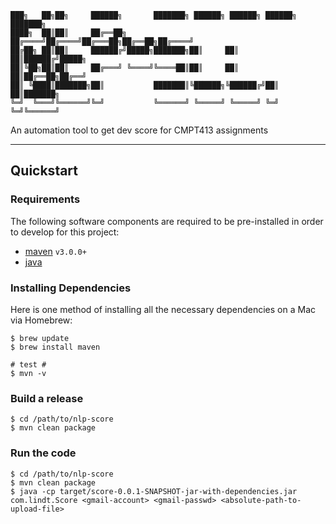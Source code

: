 ```
███╗   ██╗██╗     ██████╗       ███████╗ ██████╗ ██████╗ ██████╗ ███████╗
████╗  ██║██║     ██╔══██╗      ██╔════╝██╔════╝██╔═══██╗██╔══██╗██╔════╝
██╔██╗ ██║██║     ██████╔╝█████╗███████╗██║     ██║   ██║██████╔╝█████╗
██║╚██╗██║██║     ██╔═══╝ ╚════╝╚════██║██║     ██║   ██║██╔══██╗██╔══╝
██║ ╚████║███████╗██║           ███████║╚██████╗╚██████╔╝██║  ██║███████╗
╚═╝  ╚═══╝╚══════╝╚═╝           ╚══════╝ ╚═════╝ ╚═════╝ ╚═╝  ╚═╝╚══════╝
```

An automation tool to get dev score for CMPT413 assignments

---

## Quickstart

### Requirements

The following software components are required to be pre-installed in order to develop for this project:

* [maven](http://maven.apache.org/) `v3.0.0+`
* [java](http://www.oracle.com/technetwork/java/javase/overview/index.html)

### Installing Dependencies

Here is one method of installing all the necessary dependencies on a Mac via Homebrew:

    $ brew update
    $ brew install maven

    # test #
    $ mvn -v

### Build a release

    $ cd /path/to/nlp-score
    $ mvn clean package

### Run the code
    $ cd /path/to/nlp-score
    $ mvn clean package
    $ java -cp target/score-0.0.1-SNAPSHOT-jar-with-dependencies.jar com.lindt.Score <gmail-account> <gmail-passwd> <absolute-path-to-upload-file>
